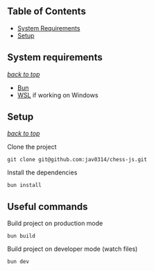 ## Table of Contents
- [System Requirements](#system-requirements)
- [Setup](#setup)

## System requirements
_[back to top](#table-of-contents)_

- [Bun](https://bun.sh/docs)
- [WSL](https://learn.microsoft.com/en-us/windows/wsl/install) if working on Windows

## Setup
_[back to top](#table-of-contents)_

Clone the project

```
git clone git@github.com:jav0314/chess-js.git
```

Install the dependencies

```
bun install
```

## Useful commands

Build project on production mode

```
bun build
```

Build project on developer mode (watch files)

```
bun dev
```